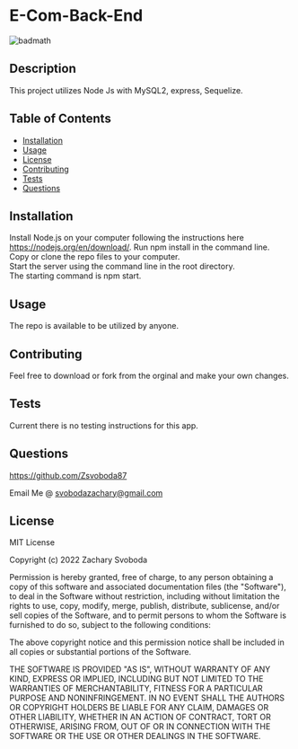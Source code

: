 # E-Com-Back-End
![badmath](https://img.shields.io/badge/License-MIT-<green>)
## Description 
This project utilizes Node Js with MySQL2, express, Sequelize.

## Table of Contents 

* [Installation](#installation)
* [Usage](#usage)
* [License](#license)
* [Contributing](#contributing)
* [Tests](#tests)
* [Questions](#questions)


## Installation

Install Node.js on your computer following the instructions here https://nodejs.org/en/download/.
Run npm install in the command line.  
Copy or clone the repo files to your computer.  
Start the server using the command line in the root directory.  
The starting command is npm start.

## Usage 
The repo is available to be utilized by anyone.

## Contributing
Feel free to download or fork from the orginal and make your own changes.

## Tests
Current there is no testing instructions for this app.

## Questions
https://github.com/Zsvoboda87

Email Me @ svobodazachary@gmail.com

## License
MIT License
    
Copyright (c) 2022 Zachary Svoboda
      
Permission is hereby granted, free of charge, to any person obtaining a copy
of this software and associated documentation files (the "Software"), to deal
in the Software without restriction, including without limitation the rights
to use, copy, modify, merge, publish, distribute, sublicense, and/or sell
copies of the Software, and to permit persons to whom the Software is
furnished to do so, subject to the following conditions:
      
The above copyright notice and this permission notice shall be included in all
copies or substantial portions of the Software.
      
THE SOFTWARE IS PROVIDED "AS IS", WITHOUT WARRANTY OF ANY KIND, EXPRESS OR
IMPLIED, INCLUDING BUT NOT LIMITED TO THE WARRANTIES OF MERCHANTABILITY,
FITNESS FOR A PARTICULAR PURPOSE AND NONINFRINGEMENT. IN NO EVENT SHALL THE
AUTHORS OR COPYRIGHT HOLDERS BE LIABLE FOR ANY CLAIM, DAMAGES OR OTHER
LIABILITY, WHETHER IN AN ACTION OF CONTRACT, TORT OR OTHERWISE, ARISING FROM,
OUT OF OR IN CONNECTION WITH THE SOFTWARE OR THE USE OR OTHER DEALINGS IN THE
SOFTWARE.
